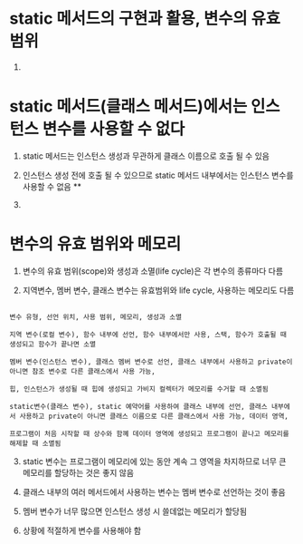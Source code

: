 # static 메서드의 구현과 활용, 변수의 유효 범위

1. 

# static 메서드(클래스 메서드)에서는 인스턴스 변수를 사용할 수 없다

1. static 메서드는 인스턴스 생성과 무관하게 클래스 이름으로 호출 될 수 있음

2. 인스턴스 생성 전에 호출 될 수 있으므로 static 메서드 내부에서는 인스턴스 변수를 사용할 수 없음 **

3. 

# 변수의 유효 범위와 메모리

1. 변수의 유효 범위(scope)와 생성과 소멸(life cycle)은 각 변수의 종류마다 다름

2. 지역변수, 멤버 변수, 클래스 변수는 유효범위와 life cycle, 사용하는 메모리도 다름

```

변수 유형, 선언 위치, 사용 범위, 메모리, 생성과 소멸

지역 변수(로컬 변수), 함수 내부에 선언, 함수 내부에서만 사용, 스택, 함수가 호출될 때 생성되고 함수가 끝나면 소멸

멤버 변수(인스턴스 변수), 클래스 멤버 변수로 선언, 클래스 내부에서 사용하고 private이 아니면 참조 변수로 다른 클래스에서 사용 가능,

힙, 인스턴스가 생성될 때 힙에 생성되고 가비지 컬렉터가 메모리를 수거할 때 소멸됨 

static변수(클래스 변수), static 예약어를 사용하여 클래스 내부에 선언, 클래스 내부에서 사용하고 private이 아니면 클래스 이름으로 다른 클래스에서 사용 가능, 데이터 영역,

프로그램이 처음 시작할 때 상수와 함꼐 데이터 영역에 생성되고 프로그램이 끝나고 메모리를 해제할 때 소멸됨

```

3. static 변수는 프로그램이 메모리에 있는 동안 계속 그 영역을 차지하므로 너무 큰 메모리를 할당하는 것은 좋지 않음

4. 클래스 내부의 여러 메서드에서 사용하는 변수는 멤버 변수로 선언하는 것이 좋음

5. 멤버 변수가 너무 많으면 인스턴스 생성 시 쓸데없는 메모리가 할당됨

6. 상황에 적절하게 변수를 사용해야 함